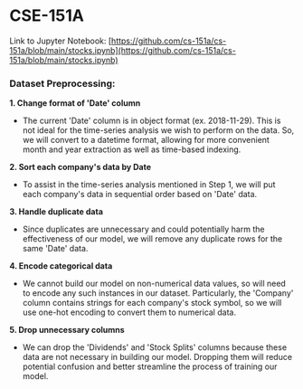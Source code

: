 # CSE-151A

Link to Jupyter Notebook: [https://github.com/cs-151a/cs-151a/blob/main/stocks.ipynb](https://github.com/cs-151a/cs-151a/blob/main/stocks.ipynb)

### Dataset Preprocessing:
**1. Change format of 'Date' column**
* The current 'Date' column is in object format (ex. 2018-11-29). This is not ideal for the time-series analysis we wish to perform on the data. So, we will convert to a datetime format, allowing for more convenient month and year extraction as well as time-based indexing.

**2. Sort each company's data by Date**
* To assist in the time-series analysis mentioned in Step 1, we will put each company's data in sequential order based on 'Date' data.

**3. Handle duplicate data**
* Since duplicates are unnecessary and could potentially harm the effectiveness of our model, we will remove any duplicate rows for the same 'Date' data.

**4. Encode categorical data**
* We cannot build our model on non-numerical data values, so will need to encode any such instances in our dataset. Particularly, the 'Company' column contains strings for each company's stock symbol, so we will use one-hot encoding to convert them to numerical data.

**5. Drop unnecessary columns**
* We can drop the 'Dividends' and 'Stock Splits' columns because these data are not necessary in building our model. Dropping them will reduce potential confusion and better streamline the process of training our model.
